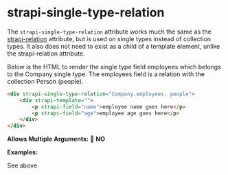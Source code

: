 # strapi-single-type-relation

The `strapi-single-type-relation` attribute works much the same as the [strapi-relation](../relations-and-repeatables/strapi-relation.md) attribute, but is used on single types instead of collection types. It also does not need to exist as a child of a template element, unlike the strapi-relation attribute.

Below is the HTML to render the single type field employees which belongs to the Company single type. The employees field is a relation with the collection Person (people).

```html
<div strapi-single-type-relation="Company.employees, people">
	<div strapi-template="">
		<p strapi-field="name">employee name goes here</p>
		<p strapi-field="age">employee age goes here</p>
	</div>
</div>
```

**Allows Multiple Arguments:** 🚫 **NO**

**Examples:**

See above